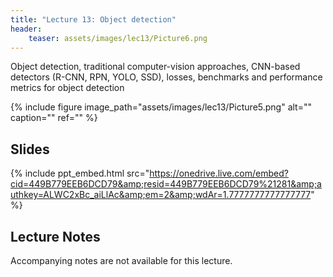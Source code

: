 ```yaml
---
title: "Lecture 13: Object detection"
header:
    teaser: assets/images/lec13/Picture6.png
---
```


Object detection, traditional computer-vision approaches, CNN-based detectors
(R-CNN, RPN, YOLO, SSD), losses, benchmarks and performance metrics for object detection

{% include figure image_path="assets/images/lec13/Picture5.png" alt="" caption="" ref="" %}

## Slides

{% include ppt_embed.html src="https://onedrive.live.com/embed?cid=449B779EEB6DCD79&amp;resid=449B779EEB6DCD79%21281&amp;authkey=ALWC2xBc_aiLlAc&amp;em=2&amp;wdAr=1.7777777777777777" %}

## Lecture Notes

Accompanying notes are not available for this lecture.


